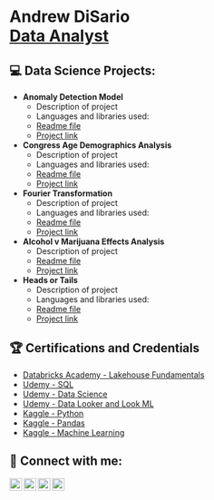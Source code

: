 <h1>Andrew DiSario <br/>
<a href="https://www.linkedin.com/in/andrew-disario/">Data Analyst</a>


<h2>💻 Data Science Projects:</h2>

- <b>Anomaly Detection Model</b>
  - Description of project
  - Languages and libraries used:
  - [Readme file](https://github.com/joshmadakor1/Algorithms-Practice)
  - [Project link](https://github.com/joshmadakor1/Algorithms-Practice)
- <b>Congress Age Demographics Analysis</b>
  - Description of project
  - Languages and libraries used:
  - [Readme file](https://github.com/joshmadakor1/Algorithms-Practice)
  - [Project link](https://github.com/joshmadakor1/Algorithms-Practice)
- <b>Fourier Transformation</b>
  - Description of project
  - Languages and libraries used:
  - [Readme file](https://github.com/joshmadakor1/Algorithms-Practice)
  - [Project link](https://github.com/joshmadakor1/Algorithms-Practice)
- <b>Alcohol v Marijuana Effects Analysis</b>
  - Description of project
  - [Readme file](https://github.com/joshmadakor1/Algorithms-Practice)
  - [Project link](https://github.com/joshmadakor1/Algorithms-Practice)
- <b>Heads or Tails</b>
  - Description of project
  - Languages and libraries used:
  - [Readme file](https://github.com/joshmadakor1/Algorithms-Practice)
  - [Project link](https://github.com/joshmadakor1/Algorithms-Practice)

<h2>🏆 Certifications and Credentials</h2>

- [Databricks Academy - Lakehouse Fundamentals](https://credentials.databricks.com/e222513d-37e7-47f3-af43-9b12641fdea7)
- [Udemy - SQL](https://www.udemy.com/certificate/UC-3a42f5f2-3b30-47dc-a05a-efee049712af/)
- [Udemy - Data Science](https://www.udemy.com/certificate/UC-a9623e85-b4af-4fde-addf-98dfe062ee55/)
- [Udemy - Data Looker and Look ML](https://www.udemy.com/certificate/UC-0190f1b7-1a93-4fba-82c7-6e48a5a227b2/)
- [Kaggle - Python](https://www.kaggle.com/learn/certification/drewdisario/python)
- [Kaggle - Pandas](https://www.kaggle.com/learn/certification/drewdisario/pandas)
- [Kaggle - Machine Learning](https://www.kaggle.com/learn/certification/drewdisario/intro-to-machine-learning)


<h2> 📱 Connect with me:</h2>

[<img align="left" alt="JoshMadakor | YouTube" width="22px" src="https://cdn.jsdelivr.net/npm/simple-icons@v3/icons/youtube.svg" />][youtube]
[<img align="left" alt="JoshMadakor | Twitter" width="22px" src="https://cdn.jsdelivr.net/npm/simple-icons@v3/icons/twitter.svg" />][twitter]
[<img align="left" alt="JoshMadakor | LinkedIn" width="22px" src="https://cdn.jsdelivr.net/npm/simple-icons@v3/icons/linkedin.svg" />][linkedin]
[<img align="left" alt="JoshMadakor | Instagram" width="22px" src="https://cdn.jsdelivr.net/npm/simple-icons@v3/icons/instagram.svg" />][instagram]

[twitter]: https://twitter.com/
[youtube]: https://www.youtube.com/@drewdisario
[instagram]: https://www.instagram.com/drewdisario/
[linkedin]: https://www.linkedin.com/in/andrew-disario/

<!--
**joshmadakor1/joshmadakor1** is a ✨ _special_ ✨ repository because its `README.md` (this file) appears on your GitHub profile.

Here are some ideas to get you started:

- 🔭 I’m currently working on ...
- 🌱 I’m currently learning ...
- 👯 I’m looking to collaborate on ...
- 🤔 I’m looking for help with ...
- 💬 Ask me about ...
- 📫 How to reach me: ...
- 😄 Pronouns: ...
- ⚡ Fun fact: ...
-->
